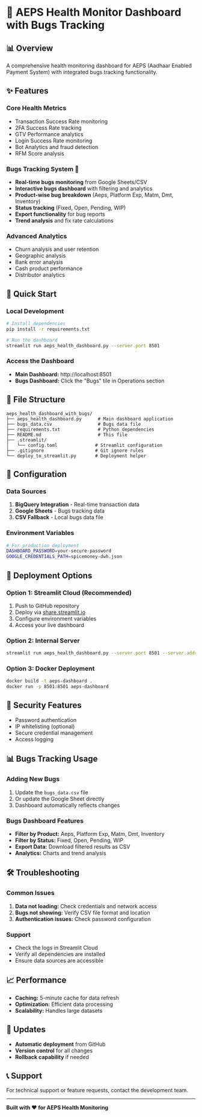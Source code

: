 # 🏥 AEPS Health Monitor Dashboard with Bugs Tracking

## 📊 **Overview**
A comprehensive health monitoring dashboard for AEPS (Aadhaar Enabled Payment System) with integrated bugs tracking functionality.

## ✨ **Features**

### **Core Health Metrics**
- Transaction Success Rate monitoring
- 2FA Success Rate tracking
- GTV Performance analytics
- Login Success Rate monitoring
- Bot Analytics and fraud detection
- RFM Score analysis

### **Bugs Tracking System** 🐛
- **Real-time bugs monitoring** from Google Sheets/CSV
- **Interactive bugs dashboard** with filtering and analytics
- **Product-wise bug breakdown** (Aeps, Platform Exp, Matm, Dmt, Inventory)
- **Status tracking** (Fixed, Open, Pending, WIP)
- **Export functionality** for bug reports
- **Trend analysis** and fix rate calculations

### **Advanced Analytics**
- Churn analysis and user retention
- Geographic analysis
- Bank error analysis
- Cash product performance
- Distributor analytics

## 🚀 **Quick Start**

### **Local Development**
```bash
# Install dependencies
pip install -r requirements.txt

# Run the dashboard
streamlit run aeps_health_dashboard.py --server.port 8501
```

### **Access the Dashboard**
- **Main Dashboard:** http://localhost:8501
- **Bugs Dashboard:** Click the "Bugs" tile in Operations section

## 📁 **File Structure**
```
aeps_health_dashboard_with_bugs/
├── aeps_health_dashboard.py      # Main dashboard application
├── bugs_data.csv                 # Bugs data file
├── requirements.txt              # Python dependencies
├── README.md                     # This file
├── .streamlit/
│   └── config.toml              # Streamlit configuration
├── .gitignore                   # Git ignore rules
└── deploy_to_streamlit.py       # Deployment helper
```

## 🔧 **Configuration**

### **Data Sources**
1. **BigQuery Integration** - Real-time transaction data
2. **Google Sheets** - Bugs tracking data
3. **CSV Fallback** - Local bugs data file

### **Environment Variables**
```bash
# For production deployment
DASHBOARD_PASSWORD=your-secure-password
GOOGLE_CREDENTIALS_PATH=spicemoney-dwh.json
```

## 🚀 **Deployment Options**

### **Option 1: Streamlit Cloud (Recommended)**
1. Push to GitHub repository
2. Deploy via [share.streamlit.io](https://share.streamlit.io)
3. Configure environment variables
4. Access your live dashboard

### **Option 2: Internal Server**
```bash
streamlit run aeps_health_dashboard.py --server.port 8501 --server.address 0.0.0.0
```

### **Option 3: Docker Deployment**
```bash
docker build -t aeps-dashboard .
docker run -p 8501:8501 aeps-dashboard
```

## 🔐 **Security Features**
- Password authentication
- IP whitelisting (optional)
- Secure credential management
- Access logging

## 📊 **Bugs Tracking Usage**

### **Adding New Bugs**
1. Update the `bugs_data.csv` file
2. Or update the Google Sheet directly
3. Dashboard automatically reflects changes

### **Bugs Dashboard Features**
- **Filter by Product:** Aeps, Platform Exp, Matm, Dmt, Inventory
- **Filter by Status:** Fixed, Open, Pending, WIP
- **Export Data:** Download filtered results as CSV
- **Analytics:** Charts and trend analysis

## 🛠️ **Troubleshooting**

### **Common Issues**
1. **Data not loading:** Check credentials and network access
2. **Bugs not showing:** Verify CSV file format and location
3. **Authentication issues:** Check password configuration

### **Support**
- Check the logs in Streamlit Cloud
- Verify all dependencies are installed
- Ensure data sources are accessible

## 📈 **Performance**
- **Caching:** 5-minute cache for data refresh
- **Optimization:** Efficient data processing
- **Scalability:** Handles large datasets

## 🔄 **Updates**
- **Automatic deployment** from GitHub
- **Version control** for all changes
- **Rollback capability** if needed

## 📞 **Support**
For technical support or feature requests, contact the development team.

---
**Built with ❤️ for AEPS Health Monitoring**

